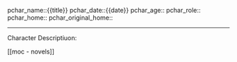 pchar_name::{{title}}
pchar_date::{{date}}
pchar_age::
pchar_role::
pchar_home::
pchar_original_home::

************************************
Character Descriptiuon:




[[moc - novels]]